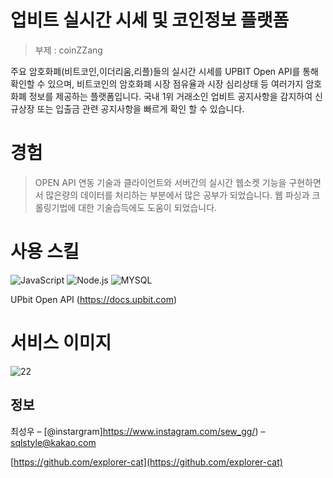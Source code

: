 # 업비트 실시간 시세 및 코인정보 플랫폼
> 부제 : coinZZang
>

주요 암호화폐(비트코인,이더리움,리플)들의 실시간 시세를 UPBIT Open API를 통해 확인할 수 있으며, 비트코인의 암호화폐 시장 점유율과 시장 심리상태 등 여러가지 
암호화폐 정보를 제공하는 플랫폼입니다. 국내 1위 거래소인 업비트 공지사항을 감지하여 신규상장 또는 입출금 관련 공지사항을 빠르게 확인 할 수 있습니다.


# 경험
> OPEN API 연동 기술과 클라이언트와 서버간의 실시간 웹소켓 기능을 구현하면서 많은량의 데이터를 처리하는 부분에서 많은 공부가 되었습니다.
> 웹 파싱과 크롤링기법에 대한 기술습득에도 도움이 되었습니다. 
> 


# 사용 스킬
<img alt="JavaScript" src ="https://img.shields.io/badge/JavaScript-F7DF1E.svg?&style=for-the-badge&logo=JavaScript&logoColor=black"/> <img alt="Node.js" src ="https://img.shields.io/badge/node.js-339933.svg?&style=for-the-badge&logo=Node.js&logoColor=white"/> <img alt="MYSQL" src ="https://img.shields.io/badge/MySQL-4479A1.svg?&style=for-the-badge&logo=MySQL&logoColor=white"/>

UPbit Open API (https://docs.upbit.com)

# 서비스 이미지
![22](https://user-images.githubusercontent.com/55500077/160284368-bbd658f2-a53d-4cef-9980-759ad61fbe25.PNG)

## 정보

최성우 – [@instargram]https://www.instagram.com/sew_gg/) – sqlstyle@kakao.com

[https://github.com/explorer-cat](https://github.com/explorer-cat)
